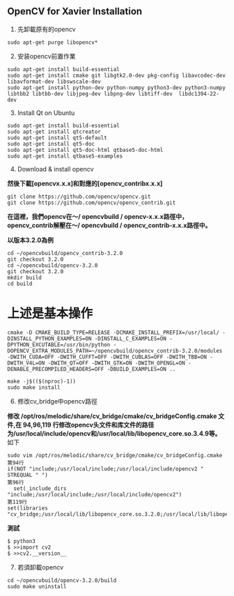 OpenCV for Xavier Installation
-----------------
1. 先卸載原有的opencv
```
sudo apt-get purge libopencv*
```
2. 安装opencv前置作業
```
sudo apt-get install build-essential
sudo apt-get install cmake git libgtk2.0-dev pkg-config libavcodec-dev libavformat-dev libswscale-dev
sudo apt-get install python-dev python-numpy python3-dev python3-numpy libtbb2 libtbb-dev libjpeg-dev libpng-dev libtiff-dev  libdc1394-22-dev
```

3. Install Qt on Ubuntu
```
sudo apt-get install build-essential
sudo apt-get install qtcreator
sudo apt-get install qt5-default
sudo apt-get install qt5-doc
sudo apt-get install qt5-doc-html qtbase5-doc-html
sudo apt-get install qtbase5-examples
```
4. Download & install opencv

**然後下載[opencvx.x.x]和對應的[opencv_contribx.x.x]**
```
git clone https://github.com/opencv/opencv.git
git clone https://github.com/opencv/opencv_contrib.git

```
**在這裡，我們opencv在〜/ opencvbuild / opencv-x.x.x路徑中，opencv_contrib解壓在〜/ opencvbuild / opencv_contrib-x.x.x路徑中。**

**以版本3.2.0為例**

```
cd ~/opencvbuild/opencv_contrib-3.2.0
git checkout 3.2.0
cd ~/opencvbuild/opencv-3.2.0
git checkout 3.2.0
mkdir build
cd build
```
# 上述是基本操作
```
cmake -D CMAKE_BUILD_TYPE=RELEASE -DCMAKE_INSTALL_PREFIX=/usr/local/ -DINSTALL_PYTHON_EXAMPLES=ON -DINSTALL_C_EXAMPLES=ON -DPYTHON_EXCUTABLE=/usr/bin/python -DOPENCV_EXTRA_MODULES_PATH=~/opencvbuild/opencv_contrib-3.2.0/modules -DWITH_CUDA=OFF -DWITH_CUFFT=OFF -DWITH_CUBLAS=OFF -DWITH_TBB=ON -DWITH_V4L=ON -DWITH_QT=OFF -DWITH_GTK=ON -DWITH_OPENGL=ON -DENABLE_PRECOMPILED_HEADERS=OFF -DBUILD_EXAMPLES=ON ..

make -j$(($(nproc)-1))
sudo make install
```
6. 修改cv_bridge中opencv路徑

**修改 /opt/ros/melodic/share/cv_bridge/cmake/cv_bridgeConfig.cmake 文件,在 94,96,119 行修改opencv头文件和库文件的路径为/usr/local/include/opencv和/usr/local/lib/libopencv_core.so.3.4.9等。**
如下
```
sudo vim /opt/ros/melodic/share/cv_bridge/cmake/cv_bridgeConfig.cmake
第94行
if(NOT "include;/usr/local/include;/usr/local/include/opencv2 " STREQUAL " ")
第96行
  set(_include_dirs "include;/usr/local/include;/usr/local/include/opencv2")
第119行
set(libraries "cv_bridge;/usr/local/lib/libopencv_core.so.3.2.0;/usr/local/lib/libopencv_imgproc.so.3.2.0;/usr/local/lib/libopencv_imgcodecs.so.3.2.0")
```
**測試**
```
$ python3
$ >>import cv2
$ >>cv2.__version__
```

7. 若須卸載opencv
```
cd ~/opencvbuild/opencv-3.2.0/build
sudo make uninstall
```

